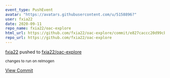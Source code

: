 ```yaml
---
event_type: PushEvent
avatar: "https://avatars.githubusercontent.com/u/5158896?"
user: fxia22
date: 2020-09-11
repo_name: fxia22/oac-explore
html_url: https://github.com/fxia22/oac-explore/commit/e827caccc20d99cbc76497f40e6af379a8354050
repo_url: https://github.com/fxia22/oac-explore
---
```


<a href='https://github.com/fxia22' target='_blank'>fxia22</a> pushed to <a href='https://github.com/fxia22/oac-explore' target='_blank'>fxia22/oac-explore</a>

<small>changes to run on relmogen</small>

<a href='https://github.com/fxia22/oac-explore/commit/e827caccc20d99cbc76497f40e6af379a8354050' target='_blank'>View Commit</a>